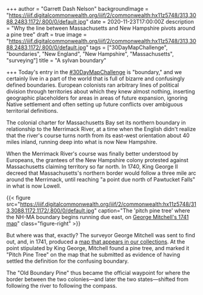 +++
author = "Garrett Dash Nelson"
backgroundImage = "https://iiif.digitalcommonwealth.org/iiif/2/commonwealth:hx11z5748/313,3088,2483,1172/,800/0/default.jpg"
date = 2020-11-23T17:00:00Z
description = "Why the line between Massachusetts and New Hampshire pivots around a pine tree"
draft = true
image = "https://iiif.digitalcommonwealth.org/iiif/2/commonwealth:hx11z5748/313,3088,2483,1172/,800/0/default.jpg"
tags = ["30DayMapChallenge", "boundaries", "New England", "New Hampshire", "Massachusetts", "surveying"]
title = "A sylvan boundary"

+++
Today's entry in the [#30DayMapChallenge](https://twitter.com/search?q=from%3Abplmaps%20%2330DayMapChallenge) is "boundary," and we certainly live in a part of the world that is full of bizarre and confusingly defined boundaries. European colonists ran arbitrary lines of political division through territories about which they knew almost nothing, inserting geographic placeholders for areas in areas of future expansion, ignoring Native settlement and often setting up future conflicts over ambiguous territorial definitions.

The colonial charter for Massachusetts Bay set its northern boundary in relationship to the Merrimack River, at a time when the English didn't realize that the river's course turns north from its east-west orientation about 40 miles inland, running deep into what is now New Hampshire.

When the Merrimack River's course was finally better understood by Europeans, the grantees of the New Hampshire colony protested against Massachusetts claiming territory so far north. In 1740, King George II decreed that Massachusetts's northern border would follow a three mile arc around the Merrimack, until reaching "a point due north of Pawtucket Falls" in what is now Lowell.

{{< figure src="https://iiif.digitalcommonwealth.org/iiif/2/commonwealth:hx11z5748/313,3088,1172,1172/,800/0/default.jpg" caption="The 'pitch pine tree' where the NH-MA boundary begins running due east, on [George Mitchell's 1741 map](https://collections.leventhalmap.org/search/commonwealth:hx11z5730)" class="figure-right" >}}

But where was that, exactly? The surveyor George Mitchell was sent to find out, and, in 1741, produced a [map that appears in our collections](https://collections.leventhalmap.org/search/commonwealth:hx11z5730). At the point stipulated by King George, Mitchell found a pine tree, and marked it "Pitch Pine Tree" on the map that he submitted as evidence of having settled the definition for the confusing boundary.

The "Old Boundary Pine" thus became the official waypoint for where the border between the two colonies—and later the two states—shifted from following the river to following the compass.